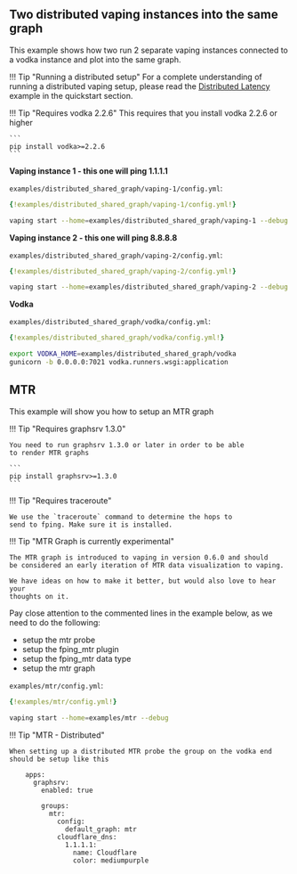 ## Two distributed vaping instances into the same graph

This example shows how two run 2 separate vaping instances connected to a vodka instance and plot into the same graph.

!!! Tip "Running a distributed setup"
    For a complete understanding of running a distributed vaping setup, please read the [Distributed Latency](quickstart/#example-distributed-latency) example in the quickstart section.

!!! Tip "Requires vodka 2.2.6"
    This requires that you install vodka 2.2.6 or higher

    ```
    pip install vodka>=2.2.6
    ```

**Vaping instance 1 - this one will ping 1.1.1.1**

`examples/distributed_shared_graph/vaping-1/config.yml`:
```yml
{!examples/distributed_shared_graph/vaping-1/config.yml!}
```

```sh
vaping start --home=examples/distributed_shared_graph/vaping-1 --debug
```

**Vaping instance 2 - this one will ping 8.8.8.8**

`examples/distributed_shared_graph/vaping-2/config.yml`:
```yml
{!examples/distributed_shared_graph/vaping-2/config.yml!}
```

```sh
vaping start --home=examples/distributed_shared_graph/vaping-2 --debug
```

**Vodka**

`examples/distributed_shared_graph/vodka/config.yml`:
```yml
{!examples/distributed_shared_graph/vodka/config.yml!}
```

```sh
export VODKA_HOME=examples/distributed_shared_graph/vodka
gunicorn -b 0.0.0.0:7021 vodka.runners.wsgi:application
```

## MTR

This example will show you how to setup an MTR graph

!!! Tip "Requires graphsrv 1.3.0"

    You need to run graphsrv 1.3.0 or later in order to be able
    to render MTR graphs

    ```
    pip install graphsrv>=1.3.0
    ```

!!! Tip "Requires traceroute"

    We use the `traceroute` command to determine the hops to
    send to fping. Make sure it is installed.


!!! Tip "MTR Graph is currently experimental"

    The MTR graph is introduced to vaping in version 0.6.0 and should
    be considered an early iteration of MTR data visualization to vaping.

    We have ideas on how to make it better, but would also love to hear your
    thoughts on it.


Pay close attention to the commented lines in the example below, as we need to do the following:

- setup the mtr probe
- setup the fping_mtr plugin
- setup the fping_mtr data type
- setup the mtr graph


`examples/mtr/config.yml`:
```yml
{!examples/mtr/config.yml!}
```

```sh
vaping start --home=examples/mtr --debug
```

!!! Tip "MTR - Distributed"

    When setting up a distributed MTR probe the group on the vodka end should be setup like this

        apps:
          graphsrv:
            enabled: true

            groups:
              mtr:
                config:
                  default_graph: mtr
                cloudflare_dns:
                  1.1.1.1:
                    name: Cloudflare
                    color: mediumpurple
